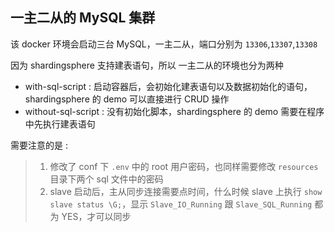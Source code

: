 ## 一主二从的 MySQL 集群

该 docker 环境会启动三台 MySQL，一主二从，端口分别为 `13306`,`13307`,`13308`

因为 shardingsphere 支持建表语句，所以 一主二从的环境也分为两种

  - with-sql-script : 启动容器后，会初始化建表语句以及数据初始化的语句，shardingsphere 的 demo 可以直接进行 CRUD 操作
  - without-sql-script : 没有初始化脚本，shardingsphere 的 demo 需要在程序中先执行建表语句

需要注意的是 :

>1. 修改了 conf 下 `.env` 中的 root 用户密码，也同样需要修改 `resources` 目录下两个 sql 文件中的密码
>2. slave 启动后，主从同步连接需要点时间，什么时候 slave 上执行 `show slave status \G;`，显示 `Slave_IO_Running` 跟 `Slave_SQL_Running` 都为 YES，才可以同步
